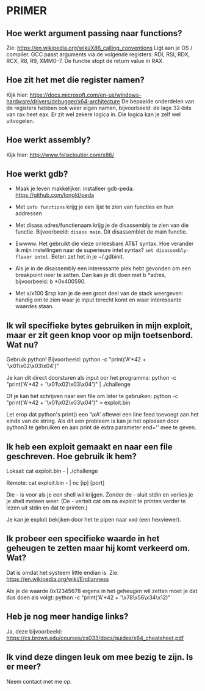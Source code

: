 # PRIMER

## Hoe werkt argument passing naar functions? 
Zie: https://en.wikipedia.org/wiki/X86_calling_conventions
Ligt aan je OS / compiler.
GCC passt arguments via de volgende registers: RDI, RSI, RDX, RCX, R8, R9, XMM0–7.
De functie stopt de return value in RAX.


## Hoe zit het met die register namen?
Kijk hier: https://docs.microsoft.com/en-us/windows-hardware/drivers/debugger/x64-architecture
De bepaalde onderdelen van de registers hebben ook weer eigen namen, bijvoorbeeld: de lage 32-bits van rax heet eax.
Er zit wel zekere logica in. Die logica kan je zelf wel uitvogelen.


## Hoe werkt assembly?
Kijk hier: http://www.felixcloutier.com/x86/


## Hoe werkt gdb? 
- Maak je leven makkelijker: installeer gdb-peda: https://github.com/longld/peda

- Met `info functions` krijg je een lijst te zien van functies en hun addressen

- Met disass adres/functienaam krijg je de disassembly te zien van die functie. Bijvoorbeeld: `disass main`. Dit disassemblet de main functie.

- Ewwww. Het gebruikt die vieze onleesbare AT&T syntax. Hoe verander ik mijn instellingen naar de superieure intel syntax? `set disassembly-flavor intel`.
Beter: zet het in je ~/.gdbinit.

- Als je in de disassembly een interessante plek hebt gevonden om een breakpoint neer te zetten. Dan kan je dit doen met b *adres,
bijvoorbeeld: b *0x400590.

- Met x/x100 $rsp kan je de een groot deel van de stack weergeven: handig om te zien waar je input terecht komt en waar interessante waardes staan.


## Ik wil specifieke bytes gebruiken in mijn exploit, maar er zit geen knop voor op mijn toetsenbord. Wat nu? 
Gebruik python!
Bijvoorbeeld:
python -c "print('A'*42 + '\x01\x02\x03\x04')"

Je kan dit direct doorsturen als input oor het programma:
python -c "print('A'*42 + '\x01\x02\x03\x04')" | ./challenge

Of je kan het schrijven naar een file om later te gebruiken:
python -c "print('A'*42 + '\x01\x02\x03\x04')" > exploit.bin

Let erop dat python's print() een '\xA' oftewel een line feed toevoegt aan het einde van de string.
Als dit een probleem is kan je het oplossen door python3 te gebruiken en aan print de extra parameter end='' mee te geven.


## Ik heb een exploit gemaakt en naar een file geschreven. Hoe gebruik ik hem?
Lokaal:
	cat exploit.bin - | ./challenge

Remote:
	cat exploit.bin - | nc [ip] [port]

Die - is voor als je een shell wil krijgen. Zonder de - sluit stdin en verlies je je shell meteen weer.
(De - vertelt cat om na exploit te printen verder te lezen uit stdin en dat te printen.)

Je kan je exploit bekijken door het te pipen naar xxd (een hexviewer).

## Ik probeer een specifieke waarde in het geheugen te zetten maar hij komt verkeerd om. Wat?
Dat is omdat het systeem little endian is.
Zie: https://en.wikipedia.org/wiki/Endianness

Als je de waarde 0x12345678 ergens in het geheugen wil zetten moet je dat dus doen als volgt:
python -c "print('A'*42 + '\x78\x56\x34\x12)"


## Heb je nog meer handige links?
Ja, deze bijvoorbeeld:
https://cs.brown.edu/courses/cs033/docs/guides/x64_cheatsheet.pdf


## Ik vind deze dingen leuk om mee bezig te zijn. Is er meer?
Neem contact met me op.